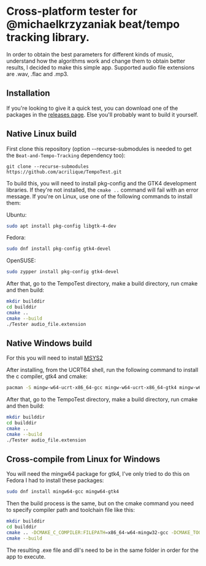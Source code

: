 # Cross-platform tester for @michaelkrzyzaniak beat/tempo tracking library.

In order to obtain the best parameters for different kinds of music, understand how the algorithms work and change them to obtain better results, I decided to make this simple app. Supported audio file extensions are .wav, .flac and .mp3.

## Installation

If you're looking to give it a quick test, you can download one of the packages in the [releases page](https://github.com/acrilique/TempoTest/releases). Else you'll probably want to build it yourself. 

## Native Linux build

First clone this repository (option --recurse-submodules is needed to get the `Beat-and-Tempo-Tracking` dependency too):

`git clone --recurse-submodules https://github.com/acrilique/TempoTest.git`

To build this, you will need to install pkg-config and the GTK4 development libraries. If they're not installed, the `cmake ..` command will fail with an error message. If you're on Linux, use one of the following commands to install them:

Ubuntu:
```bash
sudo apt install pkg-config libgtk-4-dev
```
Fedora:
```bash
sudo dnf install pkg-config gtk4-devel
```
OpenSUSE:
```bash
sudo zypper install pkg-config gtk4-devel
```

After that, go to the TempoTest directory, make a build directory, run cmake and then build:
```bash
mkdir builddir
cd builddir
cmake ..
cmake --build
./Tester audio_file.extension
```

## Native Windows build

For this you will need to install [MSYS2](https://www.msys2.org/)

After installing, from the UCRT64 shell, run the following command to install the c compiler, gtk4 and cmake:
```bash
pacman -S mingw-w64-ucrt-x86_64-gcc mingw-w64-ucrt-x86_64-gtk4 mingw-w64-ucrt-x86_64-cmake
```

After that, go to the TempoTest directory, make a build directory, run cmake and then build:
```bash
mkdir builddir
cd builddir
cmake ..
cmake --build
./Tester audio_file.extension
```

## Cross-compile from Linux for Windows

You will need the mingw64 package for gtk4, I've only tried to do this on Fedora I had to install these packages:
```bash
sudo dnf install mingw64-gcc mingw64-gtk4
```

Then the build process is the same, but on the cmake command you need to specify compiler path and toolchain file like this:
```bash
mkdir builddir
cd builddir
cmake .. -DCMAKE_C_COMPILER:FILEPATH=x86_64-w64-mingw32-gcc -DCMAKE_TOOLCHAIN_FILE:FILEPATH=/path/to/mingw-w64-x86_64.cmake
cmake --build
```

The resulting .exe file and dll's need to be in the same folder in order for the app to execute. 